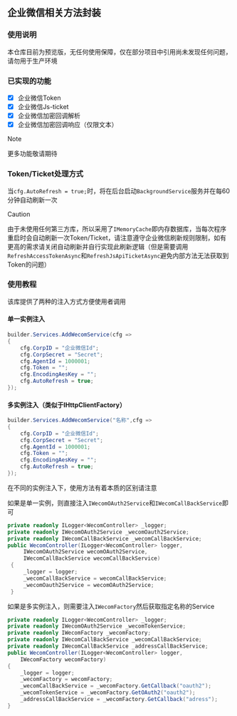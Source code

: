 ﻿## 企业微信相关方法封装

### 使用说明

本仓库目前为预览版，无任何使用保障，仅在部分项目中引用尚未发现任何问题，请勿用于生产环境



### 已实现的功能

- [x] 企业微信Token
- [x] 企业微信Js-ticket
- [x] 企业微信加密回调解析
- [x] 企业微信加密回调响应（仅限文本）

> [!NOTE]
>
> 更多功能敬请期待



### Token/Ticket处理方式

当`cfg.AutoRefresh = true;`时，将在后台启动`BackgroundService`服务并在每60分钟自动刷新一次

> [!CAUTION]
>
> 由于未使用任何第三方库，所以采用了`IMemoryCache`即内存数据库，当每次程序重启时会自动刷新一次Token/Ticket，请注意遵守企业微信刷新规则限制，如有更高的需求请关闭自动刷新并自行实现此刷新逻辑（但是需要调用`RefreshAccessTokenAsync`和`RefreshJsApiTicketAsync`避免内部方法无法获取到Token的问题）





### 使用教程

该库提供了两种的注入方式方便使用者调用



#### 单一实例注入

```C#
builder.Services.AddWecomService(cfg =>
{
    cfg.CorpID = "企业微信Id";
    cfg.CorpSecret = "Secret";
    cfg.AgentId = 1000001;
    cfg.Token = "";
    cfg.EncodingAesKey = "";
    cfg.AutoRefresh = true;
});
```



#### 多实例注入（类似于IHttpClientFactory）

```C#
builder.Services.AddWecomService("名称",cfg =>
{
    cfg.CorpID = "企业微信Id";
    cfg.CorpSecret = "Secret";
    cfg.AgentId = 1000001;
    cfg.Token = "";
    cfg.EncodingAesKey = "";
    cfg.AutoRefresh = true;
});

```





在不同的实例注入下，使用方法有着本质的区别请注意

如果是单一实例，则直接注入`IWecomOAuth2Service`和`IWecomCallBackService`即可

```C#
private readonly ILogger<WecomController> _logger;
private readonly IWecomOAuth2Service _wecomOauth2Service;
private readonly IWecomCallBackService _wecomCallBackService;
public WecomController(ILogger<WecomController> logger,
     IWecomOAuth2Service wecomOAuth2Service,
     IWecomCallBackService wecomCallBackService)
 {
     _logger = logger;
     _wecomCallBackService = wecomCallBackService;
     _wecomOauth2Service = wecomOAuth2Service;
 }
```



如果是多实例注入，则需要注入`IWecomFactory`然后获取指定名称的Service

```C#
private readonly ILogger<WecomController> _logger;
private readonly IWecomOAuth2Service _wecomTokenService;
private readonly IWecomFactory _wecomFactory;
private readonly IWecomCallBackService _wecomCallBackService;
private readonly IWecomCallBackService _addressCallBackService;
public WecomController(ILogger<WecomController> logger,
    IWecomFactory wecomFactory)
{
    _logger = logger;
    _wecomFactory = wecomFactory;
    _wecomCallBackService = _wecomFactory.GetCallback("oauth2");
    _wecomTokenService = _wecomFactory.GetOAuth2("oauth2");
    _addressCallBackService = _wecomFactory.GetCallback("adress");
}
```

